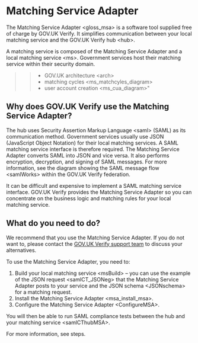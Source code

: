 # Matching Service Adapter

The Matching Service Adapter \<gloss\_msa\> is a software tool supplied
free of charge by GOV.UK Verify. It simplifies communication between
your local matching service and the GOV.UK Verify hub \<hub\>.

A matching service is composed of the Matching Service Adapter and a
local matching service \<ms\>. Government services host their matching
service within their security domain.


> >
> > -   GOV.UK architecture \<arch\>
> > -   matching cycles \<ms\_matchcyles\_diagram\>
> > -   user account creation \<ms\_cua\_diagram\>"

## Why does GOV.UK Verify use the Matching Service Adapter?

The hub uses Security Assertion Markup Language \<saml\> (SAML) as its
communication method. Government services usually use JSON (JavaScript
Object Notation) for their local matching services. A SAML matching
service interface is therefore required. The Matching Service Adapter
converts SAML into JSON and vice versa. It also performs encryption,
decryption, and signing of SAML messages. For more information, see the
diagram showing the SAML message flow \<samlWorks\> within the GOV.UK
Verify federation.

It can be difficult and expensive to implement a SAML matching service
interface. GOV.UK Verify provides the Matching Service Adapter so you
can concentrate on the business logic and matching rules for your local
matching service.

## What do you need to do? 

We recommend that you use the Matching Service Adapter. If you do not
want to, please contact the [GOV.UK Verify support
team](idasupport+onboarding@digital.cabinet-office.gov.uk) to discuss
your alternatives.

To use the Matching Service Adapter, you need to:

1.  Build your local matching service \<msBuild\> – you can use the
    example of the JSON request \<samlCT\_JSONeg\> that the Matching
    Service Adapter posts to your service and the
    JSON schema \<JSONschema\> for a matching request.
2.  Install the Matching Service Adapter \<msa\_install\_msa\>.
3.  Configure the Matching Service Adapter \<ConfigureMSA\>.

You will then be able to run
SAML compliance tests between the hub and your matching service \<samlCThubMSA\>.

For more information, see steps.
